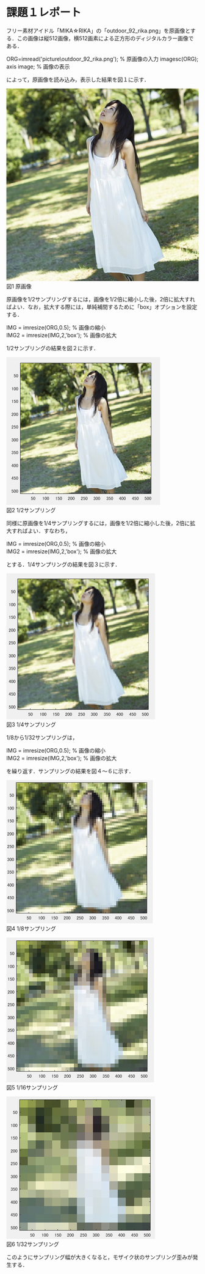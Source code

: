 # 課題１レポート

フリー素材アイドル「MIKA☆RIKA」の「outdoor_92_rika.png」を原画像とする．この画像は縦512画像，横512画素による正方形のディジタルカラー画像である．

ORG=imread('picture\outdoor_92_rika.png'); % 原画像の入力
imagesc(ORG); axis image; % 画像の表示  

によって，原画像を読み込み，表示した結果を図１に示す．

![原画像](https://github.com/KenTamari/lecture_image_processing/blob/master/picture/outdoor_92_rika.png?raw=true)  
図1 原画像

原画像を1/2サンプリングするには，画像を1/2倍に縮小した後，2倍に拡大すればよい．なお，拡大する際には，単純補間するために「box」オプションを設定する．

IMG = imresize(ORG,0.5); % 画像の縮小  
IMG2 = imresize(IMG,2,'box'); % 画像の拡大

1/2サンプリングの結果を図２に示す．

![原画像](https://github.com/KenTamari/lecture_image_processing/blob/master/picture/kadai1/1_2smp.PNG?raw=true)  
図2 1/2サンプリング

同様に原画像を1/4サンプリングするには，画像を1/2倍に縮小した後，2倍に拡大すればよい．すなわち，

IMG = imresize(ORG,0.5); % 画像の縮小  
IMG2 = imresize(IMG,2,'box'); % 画像の拡大

とする．1/4サンプリングの結果を図３に示す．

![原画像](https://github.com/KenTamari/lecture_image_processing/blob/master/picture/kadai1/1_4smp.PNG?raw=true)  
図3 1/4サンプリング

1/8から1/32サンプリングは，

IMG = imresize(ORG,0.5); % 画像の縮小  
IMG2 = imresize(IMG,2,'box'); % 画像の拡大

を繰り返す．サンプリングの結果を図４～６に示す．

![原画像](https://github.com/KenTamari/lecture_image_processing/blob/master/picture/kadai1/1_8.PNG?raw=true)  
図4 1/8サンプリング

![原画像](https://github.com/KenTamari/lecture_image_processing/blob/master/picture/kadai1/1_16.PNG?raw=true)  
図5 1/16サンプリング

![原画像](https://github.com/KenTamari/lecture_image_processing/blob/master/picture/kadai1/1_32.PNG?raw=true)  
図6 1/32サンプリング

このようにサンプリング幅が大きくなると，モザイク状のサンプリング歪みが発生する．



